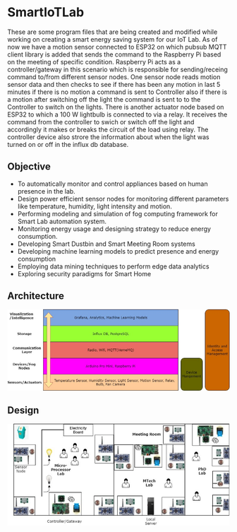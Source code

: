 # SmartIoTLab

These are some program files that are being created and modified while working on creating a smart energy saving system for our IoT Lab.
As of now we have a motion sensor connected to ESP32 on which pubsub MQTT client library is added that sends the command to the 
Raspberry Pi based on the meeting of specific condition. Raspberry Pi acts as a controller/gateway in this scenario which is 
responsible for sending/receing command to/from different sensor nodes. One sensor node reads motion sensor data and then
checks to see if there has been any motion in last 5 minutes if there is no motion a command is sent to Controller also if there 
is a motion after switching off the light the command is sent to to the Controller to switch on the lights. There is another actuator
node based on ESP32 to which a 100 W lightbulb is connected to via a relay. It receives the command from the controller to swich or
switch off the light and accordingly it makes or breaks the circuit of the load using relay. The controller device also strore
the information about when the light was turned on or off in the influx db database.

## Objective
* To automatically monitor and control appliances based on human presence in the lab.
* Design power efficient sensor nodes for monitoring different parameters like temperature, humidity, light intensity and motion.
* Performing modeling and simulation of fog computing framework for Smart Lab automation system.
* Monitoring energy usage and designing strategy to reduce energy consumption.
* Developing Smart Dustbin and Smart Meeting Room systems
* Developing machine learning models to predict presence and energy consumption
* Employing data mining techniques to perform edge data analytics
* Exploring security paradigms for Smart Home

## Architecture

![picture](Images/Smart_IoT_Lab_Architecture.jpg)

## Design

![picture](Images/Smart_IoT_Lab_layout.jpg)
